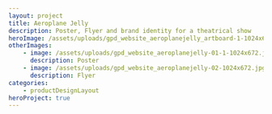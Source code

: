 ```yaml
---
layout: project
title: Aeroplane Jelly
description: Poster, Flyer and brand identity for a theatrical show
heroImage: /assets/uploads/gpd_website_aeroplanejelly_artboard-1-1024x672.jpg
otherImages:
    - image: /assets/uploads/gpd_website_aeroplanejelly-01-1-1024x672.jpg
      description: Poster
    - image: /assets/uploads/gpd_website_aeroplanejelly-02-1024x672.jpg
      description: Flyer
categories:
    - productDesignLayout
heroProject: true
---
```


